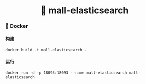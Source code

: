 <h1 align="center">🏪 mall-elasticsearch</h1>

### 🐳 Docker

#### 构建

```
docker build -t mall-elasticsearch .
```

#### 运行

```
docker run -d -p 18093:18093 --name mall-elasticsearch mall-elasticsearch
```

